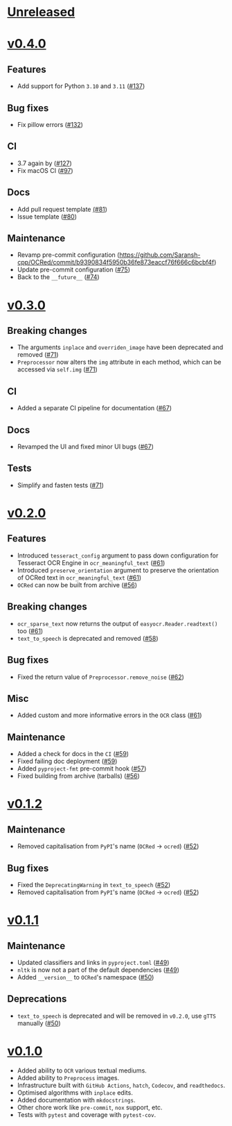 # [Unreleased](https://github.com/Saransh-cpp/OCRed)

# [v0.4.0](https://github.com/Saransh-cpp/OCRed/tree/v0.4.0)

## Features

- Add support for Python `3.10` and `3.11` ([#137](https://github.com/Saransh-cpp/OCRed/pull/137))

## Bug fixes

- Fix pillow errors ([#132](https://github.com/Saransh-cpp/OCRed/pull/132))

## CI

- 3.7 again by ([#127](https://github.com/Saransh-cpp/OCRed/pull/127))
- Fix macOS CI ([#97](https://github.com/Saransh-cpp/OCRed/pull/97))

## Docs

- Add pull request template [(#81](https://github.com/Saransh-cpp/OCRed/pull/81))
- Issue template ([#80](https://github.com/Saransh-cpp/OCRed/pull/80))

## Maintenance

- Revamp pre-commit configuration (https://github.com/Saransh-cpp/OCRed/commit/b9390834f5950b36fe873eaccf76f666c6bcbf4f)
- Update pre-commit configuration ([#75](https://github.com/Saransh-cpp/OCRed/pull/75))
- Back to the `__future__` ([#74](https://github.com/Saransh-cpp/OCRed/pull/74))

# [v0.3.0](https://github.com/Saransh-cpp/OCRed/tree/v0.3.0)

## Breaking changes

- The arguments `inplace` and `overriden_image` have been deprecated and removed ([#71](https://github.com/Saransh-cpp/OCRed/pull/71))
- `Preprocessor` now alters the `img` attribute in each method, which can be accessed via `self.img` ([#71](https://github.com/Saransh-cpp/OCRed/pull/71))

## CI

- Added a separate CI pipeline for documentation ([#67](https://github.com/Saransh-cpp/OCRed/pull/67))

## Docs

- Revamped the UI and fixed minor UI bugs ([#67](https://github.com/Saransh-cpp/OCRed/pull/67))

## Tests

- Simplify and fasten tests ([#71](https://github.com/Saransh-cpp/OCRed/pull/71))

# [v0.2.0](https://github.com/Saransh-cpp/OCRed/tree/v0.2.0)

## Features

- Introduced `tesseract_config` argument to pass down configuration for Tesseract OCR Engine in `ocr_meaningful_text` ([#61](https://github.com/Saransh-cpp/OCRed/pull/61))
- Introduced `preserve_orientation` argument to preserve the orientation of OCRed text in `ocr_meaningful_text` ([#61](https://github.com/Saransh-cpp/OCRed/pull/61))
- `OCRed` can now be built from archive ([#56](https://github.com/Saransh-cpp/OCRed/pull/56))

## Breaking changes

- `ocr_sparse_text` now returns the output of `easyocr.Reader.readtext()` too ([#61](https://github.com/Saransh-cpp/OCRed/pull/61))
- `text_to_speech` is deprecated and removed ([#58](https://github.com/Saransh-cpp/OCRed/pull/58))

## Bug fixes

- Fixed the return value of `Preprocessor.remove_noise` ([#62](https://github.com/Saransh-cpp/OCRed/pull/62))

## Misc

- Added custom and more informative errors in the `OCR` class ([#61](https://github.com/Saransh-cpp/OCRed/pull/61))

## Maintenance

- Added a check for docs in the `CI` ([#59](https://github.com/Saransh-cpp/OCRed/pull/58))
- Fixed failing doc deployment ([#59](https://github.com/Saransh-cpp/OCRed/pull/58))
- Added `pyproject-fmt` pre-commit hook ([#57](https://github.com/Saransh-cpp/OCRed/pull/57))
- Fixed building from archive (tarballs) ([#56](https://github.com/Saransh-cpp/OCRed/pull/56))

# [v0.1.2](https://github.com/Saransh-cpp/OCRed/tree/v0.1.2)

## Maintenance

- Removed capitalisation from `PyPI`'s name (`OCRed` -> `ocred`) ([#52](https://github.com/Saransh-cpp/OCRed/pull/52))

## Bug fixes

- Fixed the `DeprecatingWarning` in `text_to_speech` ([#52](https://github.com/Saransh-cpp/OCRed/pull/52))
- Removed capitalisation from `PyPI`'s name (`OCRed` -> `ocred`) ([#52](https://github.com/Saransh-cpp/OCRed/pull/52))

# [v0.1.1](https://github.com/Saransh-cpp/OCRed/tree/v0.1.1)

## Maintenance

- Updated classifiers and links in `pyproject.toml` ([#49](https://github.com/Saransh-cpp/OCRed/pull/49))
- `nltk` is now not a part of the default dependencies ([#49](https://github.com/Saransh-cpp/OCRed/pull/49))
- Added `__version__` to `OCRed`'s namespace ([#50](https://github.com/Saransh-cpp/OCRed/pull/50))

## Deprecations

- `text_to_speech` is deprecated and will be removed in `v0.2.0`, use `gTTS` manually ([#50](https://github.com/Saransh-cpp/OCRed/pull/50))

# [v0.1.0](https://github.com/Saransh-cpp/OCRed/tree/v0.1.0)

- Added ability to `OCR` various textual mediums.
- Added ability to `Preprocess` images.
- Infrastructure built with `GitHub Actions`, `hatch`, `Codecov`, and `readthedocs`.
- Optimised algorithms with `inplace` edits.
- Added documentation with `mkdocstrings`.
- Other chore work like `pre-commit`, `nox` support, etc.
- Tests with `pytest` and coverage with `pytest-cov`.
